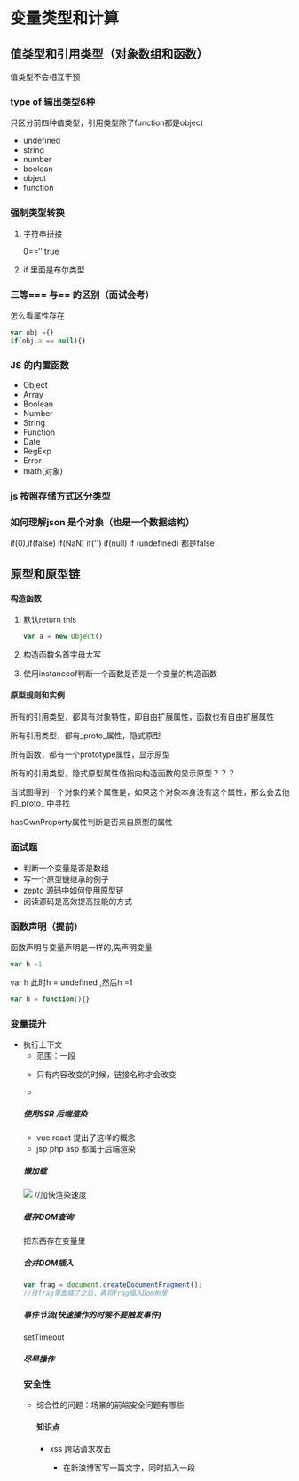 # 变量类型和计算

## 值类型和引用类型（对象数组和函数）

值类型不会相互干预

### type of  输出类型6种

只区分前四种值类型，引用类型除了function都是object

- undefined
- string
- number
- boolean
- object
- function

### 强制类型转换

1. 字符串拼接

   0==‘’  true

2. if 里面是布尔类型

### 三等=== 与== 的区别（面试会考）

怎么看属性存在

```js
var obj ={}
if(obj.a == null){}
```



### JS 的内置函数

- Object
- Array
- Boolean
- Number
- String
- Function
- Date
- RegExp
- Error
- math(对象)

### js 按照存储方式区分类型

### 如何理解json 是个对象（也是一个数据结构）

if(0),if(false) if(NaN) if('') if(null) if (undefined) 都是false

## 原型和原型链

#### 构造函数

1. 默认return this

   ```js
   var a = new Object()
   ```

2. 构造函数名首字母大写
3. 使用instanceof判断一个函数是否是一个变量的构造函数

#### 原型规则和实例

所有的引用类型，都具有对象特性，即自由扩展属性，函数也有自由扩展属性

所有引用类型，都有_proto_属性，隐式原型

所有函数，都有一个prototype属性，显示原型

所有的引用类型，隐式原型属性值指向构造函数的显示原型？？？

当试图得到一个对象的某个属性是，如果这个对象本身没有这个属性，那么会去他的_proto_ 中寻找

hasOwnProperty属性判断是否来自原型的属性

### 面试题

- 判断一个变量是否是数组
- 写一个原型链继承的例子
- zepto 源码中如何使用原型链
- 阅读源码是高效提高技能的方式

### 函数声明（提前）

函数声明与变量声明是一样的,先声明变量

```js
var h =1
```

var h 此时h = undefined ,然后h =1

```js
var h = function(){}
```

### 变量提升

- 执行上下文
  	- 范围：一段<script>或者一个函数
  	- 全局：变量定义、函数声明
  	- 函数：变量定义、函数声明、this、argument
  	- this 和argument提前声明？？？
- this 要在执行的时候才确认值，定义时无法确认
  - 作为构造函数执行
  - 作为对象属性执行
  - 作为普通函数执行 this === window
  - call apply blind(.blind 必须用函数表达式)
- 作用域
  - 没有块级作用域（var 块里面和外面是一样的）
  - 函数和全局作用域
  - 自由变量（当前作业域没有定义）
- 作用域链（父作用域是定义的时候的作用域，不是执行的时候的作用域）
- 闭包
  	- 函数作为返回值
  	- 函数作为参数传递

## 同步和异步的区别是什么

- 同步和异步的区别？分别举一个例子

- settimeout 的笔试题

- 前端使用异步的场景有哪些？

  #### 知识点

  - 什么是异步
  - 前端使用异步的场景
  - 异步和单线程 

## jswebAPI

- w3c标准并没有规定任何js基础相关的东西

- 不管变量类型、原型、作用域和异步（ecmi管）

- 只管定义用于 浏览器操作页面的 api 和全局变量

- 全面考虑，js内置的全局函数和对象有哪些？

- object array Boolean string math json

- window document

- 未定义的全局变量，navigator.userAgent

  ### 常说的js包含两部分

  - js基础知识（ecma262标准）
  - js-web-api(w3c标准)

  ### Dom操作

  文档 对象 模型 document object model

  - Dom 是哪种基本的数据结构（树）
  - Dom 操作的常用API有哪些
  - Dom 节点的attr 和property 有什么区别

  dom 节点操作

  - 获取dom节点
  - property 有关js的
  - attribute 有关文档的

  ### bom操作

  - 如何检测浏览器的类型
  - 解析url的各部分

  - 知识点：
    - navigator判断浏览器
    - screen
    - location & history
  
  ## 事件
  
  - 通用事件绑定
  -  事件冒泡 会往上触发
  
  ### 面试题
  
  - 编写一个通用的事件监听函数！！！要会写代理
  - 描述事件冒泡流程
  - 对于一个无线下拉加载图片的页面，如何给每个图片绑定事件（!使用代理）
  - 简述事件冒泡流程
    	- Dom树形结构
    	- 冒泡的应用
    	- 阻止冒泡
  
  - 代理的优点：1.代码简洁 2. 给浏览器压力小
  
  ## Ajax
  
  ### 题目
  
  - 手动编写一个 ajax ，不依赖第三方库！！！需要默写
  - 跨域的几种实现方式（不同产品的跨域实现方式不一样、前端的域名和服务端的域名不一样）
  - 跨域的原理是什么
  
  ### 知识点
  
  - XMLHttpRequest
  - 状态码说明
  - 跨域
  
  ### readyState
  
  - 0 -（未初始化）还没有调用send（）方法
  - 1 - (载入) 已调用send（）方法，正在发送请求
  - 2 - （载入完成）send()方法执行完成，已经接受到全部响应内容
  - 3 - （交互）正在解析响应内容
  - 4 - （完成）响应内容解析完成，可以在客户端调用了
  
  ### status
  
  - 2xx - 表示成功处理请求。如200
  - 3xx - 需要重定向，浏览器直接跳转
  - 4xx - 客户端请求错误，如404
  - 5xx - 服务端错误

### 跨域

- 什么是跨域

   - 浏览器有同源策略，不允许ajax访问其他域接口

   - 跨域条件：协议、域名、端口，有一个不同就算跨域

     ##### 可以跨域的三个标签

     - 但是有三个标签允许跨域加载资源
     - <img>用于打点统计，统计网站可能是其他域
     - <link> <script>

     ##### 跨域注意事项

     - 所有跨域请求都必须经过信息提供方允许
     - 如果未经允许即可获取，哪是浏览器同源策略出现漏洞

     ##### jsonp实现原理

     - 加载classindex .html文件
     - 不一定服务器端真正有一个classindex.html文件
     - 服务器可以根据请求，动态生成一个文件

     ##### 服务器端设置 http header 

- 实现方式jsonp

  ## 存储

  ### 题目

  - 请描述cookie ，sessionstorage 和localStorage 的区别？

  ### 知识点

  ##### cookie

  - 本身用于客户端和服务端通信
  - 但是他有本地存储的功能，于是被“借用”
  - 使用document.cookie = ....获取和修改即可 

  ##### cookie 用于存储的缺点

  - 存储量太小，只有4Kb
  - 所有http请求都带着，会影响获取资源的效率
  - api简单，需要封装才能用 document.cookie =...

  locationstorage和sessionstorage

  - html5 专门为存储而设计，最大容量5m
  - api简单易用：



## 页面加载

### 加载资源的形式

- 输入url加载HTML
- 加载html中的静态资源

### 加载一个资源的过程

- 浏览器根据dns服务器得到域名的ip地址
-  像这个ip的机器发送HTTP请求
- 服务器收到、处理并返回HTTP请求
- 浏览器得到返回内容

浏览器渲染页面的过程

- 根据html结构生成DOM tree
- 根据css 生成cssom
- 将dom 和cssom整合形成rendertree
-  根据rendertree开始渲染和展示
- 遇到<script>时，会执行并阻塞渲染

##### 为什么把css 放在head中

##### 为什么把script放在最后

- 性能优化
- script 处理可以拿到所有节点、标签

#####  window.onload 和 DOMContentLoaded 区别

window : 页面的全部资源加载完才会执行，包括图片、视频等

DOM ： 渲染完即可执行，此时图片、视频可能还没加载完

### 从输入url到得到html的详细过程

- 根据DNS服务器得到IP地址
- 向IP对应的机器发送HTTP请求
- 服务器收到、处理并返回HTTP请求
- 浏览器得到返回内容

### 性能优化

- 性能优化有哪些点，没有标准答案
  	- 多使用内存、缓存或者其他方法（不是硬盘的存储）
  	- 减少CPU计算、较少网络

- 从哪里入手
  - 加载页面和静态资源
  - 页面渲染（css 放前面，js 放后面）

#### 加载资源优化

- 静态资源的压缩合并

  加入有三个js文件，如果把三个文件合并成一个文件，减少请求

- 静态资源缓存（减少请求）
- 使用CDN让资源加载更快（CDN是不同区域的机房请求？）
- 使用ssr后端渲染，数据直接输出到HTML中

#### 渲染优化

- css 放前面，js 放后面
- 懒加载（图片懒加载、下拉加载更多）
- 减少DOM查询，对DOM查询 做缓存（DOM操作昂贵）
- 减少DOM操作，多个尽量合并一起执行
- 事件节流
- 尽早执行操作（如DOMContentloaded）

##### 资源合并

 跟面试官说用构建工具合并就可以了

##### 缓存

- 通过链接名称控制缓存

- <script src = "abc_1.js"></script>

- 只有内容改变的时候，链接名称才会改变

- <script src = "abc_2.js"></script>

##### 使用SSR 后端渲染

- vue react 提出了这样的概念
- jsp php asp 都属于后端渲染

##### 懒加载 

<img id='img1' src='short.png' data-real="abc.png"/>

<script type = "text/javascript">
    var img1 = document.getElementById('img1')
    img1.src = img1.getAttribute('data-real')
</script>//加快渲染速度

##### 缓存DOM查询

把东西存在变量里

##### 合并DOM插入

```js
var frag = document.createDocumentFragment();
//往frag里面插了之后，再将frag插入Dom树里
```

##### 事件节流(快速操作的时候不要触发事件)

setTimeout

##### 尽早操作

### 安全性

- 综合性的问题：场景的前端安全问题有哪些

  #### 知识点

  - xss 跨站请求攻击
    - 在新浪博客写一篇文字，同时插入一段<script> 
    - 攻击代码中，获取cookie，发送自己的服务器
    - 发布博客，有人查看博客内容
    - 会把查看这的cookie发送到攻击者的服务器
    - 前端替换关键字

  

  - xsrf 

     - 你已登录一个购物网站，正在浏览器商品

     - 该网站付费接口是xxxx但是没有任何验证

     - 然后收到一封邮件，隐藏在 <img src =>

     - 你查看邮件的时候就悄悄付费了

       解决：增加验证流程，如输入指纹、密码、短信验证码

### 面试技巧

- 简历

- 过程中

  #### 简历

  - 简洁明了，重点突出项目经历和解决方案
  - 把个人博客放在简历中，并且定期维护更新博客
  - 把个人的开源项目放在简历中，并维护开源项目
  - 简历千万不要造假，要保持能力和经历上的真实性

  #### 面试过程中

  - 如何看待加班？加班就像借钱，救急不救穷 
  - 千万不可挑战面试官，不要挑战面试官
  - 学会给面试官惊喜，但不要太多
  - 遇到不会回答的问题，说出你知道的也可以
  - 谈谈你的缺点--说一下你最近正在学什么就可以了